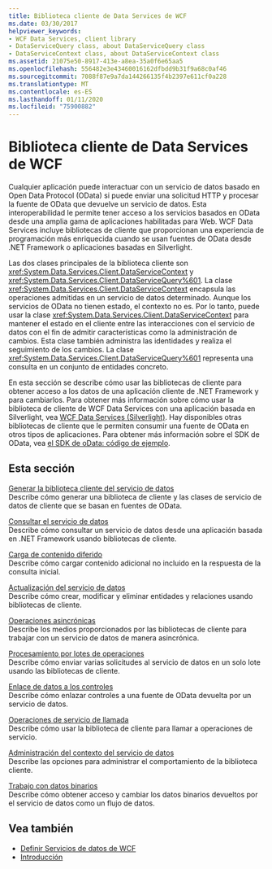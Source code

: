 ```yaml
---
title: Biblioteca cliente de Data Services de WCF
ms.date: 03/30/2017
helpviewer_keywords:
- WCF Data Services, client library
- DataServiceQuery class, about DataServiceQuery class
- DataServiceContext class, about DataServiceContext class
ms.assetid: 21075e50-8917-413e-a8ea-35a0f6e65aa5
ms.openlocfilehash: 556482e3e43460016162dfbdd9b31f9a68c0af46
ms.sourcegitcommit: 7088f87e9a7da144266135f4b2397e611cf0a228
ms.translationtype: MT
ms.contentlocale: es-ES
ms.lasthandoff: 01/11/2020
ms.locfileid: "75900882"
---
```

# <a name="wcf-data-services-client-library"></a>Biblioteca cliente de Data Services de WCF
Cualquier aplicación puede interactuar con un servicio de datos basado en Open Data Protocol (OData) si puede enviar una solicitud HTTP y procesar la fuente de OData que devuelve un servicio de datos. Esta interoperabilidad le permite tener acceso a los servicios basados en OData desde una amplia gama de aplicaciones habilitadas para Web. WCF Data Services incluye bibliotecas de cliente que proporcionan una experiencia de programación más enriquecida cuando se usan fuentes de OData desde .NET Framework o aplicaciones basadas en Silverlight.  
  
 Las dos clases principales de la biblioteca cliente son <xref:System.Data.Services.Client.DataServiceContext> y <xref:System.Data.Services.Client.DataServiceQuery%601>. La clase <xref:System.Data.Services.Client.DataServiceContext> encapsula las operaciones admitidas en un servicio de datos determinado. Aunque los servicios de OData no tienen estado, el contexto no es. Por lo tanto, puede usar la clase <xref:System.Data.Services.Client.DataServiceContext> para mantener el estado en el cliente entre las interacciones con el servicio de datos con el fin de admitir características como la administración de cambios. Esta clase también administra las identidades y realiza el seguimiento de los cambios. La clase <xref:System.Data.Services.Client.DataServiceQuery%601> representa una consulta en un conjunto de entidades concreto.  
  
 En esta sección se describe cómo usar las bibliotecas de cliente para obtener acceso a los datos de una aplicación cliente de .NET Framework y para cambiarlos. Para obtener más información sobre cómo usar la biblioteca de cliente de WCF Data Services con una aplicación basada en Silverlight, vea [WCF Data Services (Silverlight)](https://docs.microsoft.com/previous-versions/windows/silverlight/dotnet-windows-silverlight/cc838234(v%3dvs.95)). Hay disponibles otras bibliotecas de cliente que le permiten consumir una fuente de OData en otros tipos de aplicaciones. Para obtener más información sobre el SDK de OData, vea [el SDK de oData: código de ejemplo](https://www.odata.org/ecosystem/#sdk).
  
## <a name="in-this-section"></a>Esta sección  
 [Generar la biblioteca cliente del servicio de datos](generating-the-data-service-client-library-wcf-data-services.md)  
 Describe cómo generar una biblioteca de cliente y las clases de servicio de datos de cliente que se basan en fuentes de OData.  
  
 [Consultar el servicio de datos](querying-the-data-service-wcf-data-services.md)  
 Describe cómo consultar un servicio de datos desde una aplicación basada en .NET Framework usando bibliotecas de cliente.  
  
 [Carga de contenido diferido](loading-deferred-content-wcf-data-services.md)  
 Describe cómo cargar contenido adicional no incluido en la respuesta de la consulta inicial.  
  
 [Actualización del servicio de datos](updating-the-data-service-wcf-data-services.md)  
 Describe cómo crear, modificar y eliminar entidades y relaciones usando bibliotecas de cliente.  
  
 [Operaciones asincrónicas](asynchronous-operations-wcf-data-services.md)  
 Describe los medios proporcionados por las bibliotecas de cliente para trabajar con un servicio de datos de manera asincrónica.  
  
 [Procesamiento por lotes de operaciones](batching-operations-wcf-data-services.md)  
 Describe cómo enviar varias solicitudes al servicio de datos en un solo lote usando las bibliotecas de cliente.  
  
 [Enlace de datos a los controles](binding-data-to-controls-wcf-data-services.md)  
 Describe cómo enlazar controles a una fuente de OData devuelta por un servicio de datos.  
  
 [Operaciones de servicio de llamada](calling-service-operations-wcf-data-services.md)  
 Describe cómo usar la biblioteca de cliente para llamar a operaciones de servicio.  
  
 [Administración del contexto del servicio de datos](managing-the-data-service-context-wcf-data-services.md)  
 Describe las opciones para administrar el comportamiento de la biblioteca cliente.  
  
 [Trabajo con datos binarios](working-with-binary-data-wcf-data-services.md)  
 Describe cómo obtener acceso y cambiar los datos binarios devueltos por el servicio de datos como un flujo de datos.  
  
## <a name="see-also"></a>Vea también

- [Definir Servicios de datos de WCF](defining-wcf-data-services.md)
- [Introducción](getting-started-with-wcf-data-services.md)
